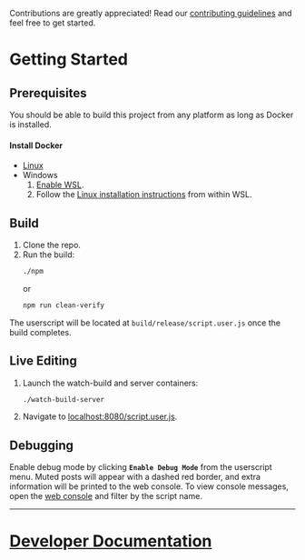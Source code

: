 Contributions are greatly appreciated! Read our [contributing guidelines][contributing-link] and feel free to get started.

# Getting Started

## Prerequisites

You should be able to build this project from any platform as long as Docker is installed.

#### Install Docker
* [Linux][docker-linux-link]
* Windows
   1. [Enable WSL][wsl-link].
   2. Follow the [Linux installation instructions][docker-linux-link] from within WSL.

## Build

1. Clone the repo.
2. Run the build:
   ```sh
   ./npm
   ```
   or
   ```sh
   npm run clean-verify
   ```

The userscript will be located at `build/release/script.user.js` once the build completes.

## Live Editing
1. Launch the watch-build and server containers:
   ```sh
   ./watch-build-server
   ```
2. Navigate to [localhost:8080/script.user.js](http://localhost:8080/script.user.js).

## Debugging

Enable debug mode by clicking **`Enable Debug Mode`** from the userscript menu. Muted posts will appear with a dashed red border, and extra information will be printed to the web console. To view console messages, open the [web console][open-console-instructions-link] and filter by the script name.


----

# [Developer Documentation](Developer-Documentation)

[contributing-link]: https://github.com/AJGranowski/reddit-expanded-community-filter-userscript/blob/mainline/CONTRIBUTING.md
[docker-linux-link]: https://docs.docker.com/engine/install/#server
[open-console-instructions-link]: https://appuals.com/open-browser-console/
[wsl-link]: https://learn.microsoft.com/en-us/windows/wsl/install